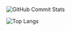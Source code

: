 

 ![GitHub Commit Stats](https://github-readme-stats.vercel.app/api?username=euaisabela&show_icons=true&count_private=true&hide=issues&theme=default)

 ![Top Langs](https://github-readme-stats.vercel.app/api/top-langs/?username=euaisabela&layout=compact&langs_count=16&theme=onedark)








